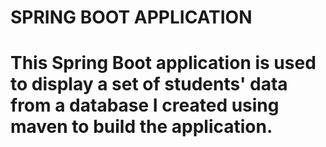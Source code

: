 # SPRING BOOT APPLICATION 
This Spring Boot application is used to display a set of students' data from a database I created using maven to build the application.
=======


